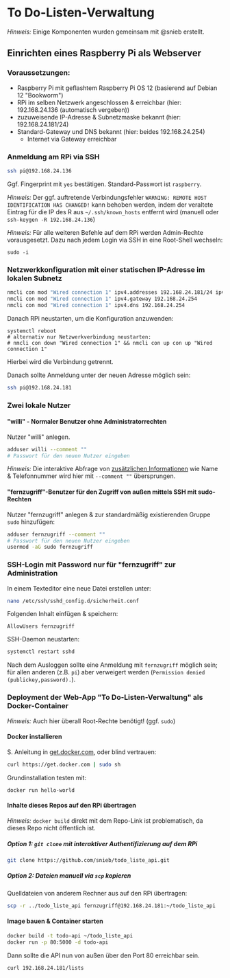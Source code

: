 # To Do-Listen-Verwaltung
_Hinweis:_
Einige Komponenten wurden gemeinsam mit @snieb erstellt.

## Einrichten eines Raspberry Pi als Webserver
### Voraussetzungen:

- Raspberry Pi mit geflashtem Raspberry Pi OS 12 (basierend auf Debian 12 "Bookworm")
- RPi im selben Netzwerk angeschlossen & erreichbar
  (hier: 192.168.24.136 (automatisch vergeben))
- zuzuweisende IP-Adresse & Subnetzmaske bekannt
  (hier: 192.168.24.181/24)
- Standard-Gateway und DNS bekannt
  (hier: beides 192.168.24.254)
  - Internet via Gateway erreichbar

### Anmeldung am RPi via SSH
``` sh
ssh pi@192.168.24.136
```

Ggf. Fingerprint mit `yes` bestätigen.
Standard-Passwort ist `raspberry`.

_Hinweis:_
Der ggf. auftretende Verbindungsfehler `WARNING: REMOTE HOST IDENTIFICATION HAS CHANGED!` kann behoben werden, indem der veraltete Eintrag für die IP des R aus `~/.ssh/known_hosts` entfernt wird (manuell oder `ssh-keygen -R 192.168.24.136`)

_Hinweis:_
Für alle weiteren Befehle auf dem RPi werden Admin-Rechte vorausgesetzt.
Dazu nach jedem Login via SSH in eine Root-Shell wechseln:

```
sudo -i
```


### Netzwerkkonfiguration mit einer statischen IP-Adresse im lokalen Subnetz
``` sh
nmcli con mod "Wired connection 1" ipv4.addresses 192.168.24.181/24 ipv4.method manual
nmcli con mod "Wired connection 1" ipv4.gateway 192.168.24.254
nmcli con mod "Wired connection 1" ipv4.dns 192.168.24.254
```

Danach RPi neustarten, um die Konfiguration anzuwenden:

```
systemctl reboot
# alternativ nur Netzwerkverbindung neustarten:
# nmcli con down "Wired connection 1" && nmcli con up con up "Wired connection 1"
```

Hierbei wird die Verbindung getrennt.

Danach sollte Anmeldung unter der neuen Adresse möglich sein:

``` sh
ssh pi@192.168.24.181
```

### Zwei lokale Nutzer
#### "willi" - Normaler Benutzer ohne Administratorrechten
Nutzer "willi" anlegen.

``` sh
adduser willi --comment ""
# Passwort für den neuen Nutzer eingeben
```

_Hinweis:_
Die interaktive Abfrage von [zusätzlichen Informationen](https://de.wikipedia.org/wiki/GECOS-Feld) wie Name & Telefonnummer wird hier mit `--comment ""` übersprungen.

#### "fernzugriff"-Benutzer für den Zugriff von außen mittels SSH mit sudo-Rechten
Nutzer "fernzugriff" anlegen & zur standardmäßig existierenden Gruppe `sudo` hinzufügen:

``` sh
adduser fernzugriff --comment ""
# Passwort für den neuen Nutzer eingeben
usermod -aG sudo fernzugriff
```

### SSH-Login mit Password nur für "fernzugriff" zur Administration
In einem Texteditor eine neue Datei erstellen unter:
``` sh 
nano /etc/ssh/sshd_config.d/sicherheit.conf
```

Folgenden Inhalt einfügen & speichern:

```
AllowUsers fernzugriff
```

SSH-Daemon neustarten:

``` sh
systemctl restart sshd
```

Nach dem Ausloggen sollte eine Anmeldung mit `fernzugriff` möglich sein;
für allen anderen (z.B. `pi`) aber verweigert werden (`Permission denied (publickey,password).`).


### Deployment der Web-App "To Do-Listen-Verwaltung" als Docker-Container
_Hinweis:_
Auch hier überall Root-Rechte benötigt! (ggf. `sudo`)

#### Docker installieren
S. Anleitung in [get.docker.com](https://get.docker.com), oder blind vertrauen:

``` sh
curl https://get.docker.com | sudo sh
```

Grundinstallation testen mit:

```
docker run hello-world
```


#### Inhalte dieses Repos auf den RPi übertragen
_Hinweis:_
`docker build` direkt mit dem Repo-Link ist problematisch, da dieses Repo nicht öffentlich ist.

##### Option 1: `git clone` mit interaktiver Authentifizierung auf dem RPi
``` sh
git clone https://github.com/snieb/todo_liste_api.git
```

##### Option 2: Dateien manuell via `scp` kopieren
Quelldateien von anderem Rechner aus auf den RPi übertragen:
``` sh
scp -r ../todo_liste_api fernzugriff@192.168.24.181:~/todo_liste_api
```

#### Image bauen & Container starten
``` sh
docker build -t todo-api ~/todo_liste_api
docker run -p 80:5000 -d todo-api
```

Dann sollte die API nun von außen über den Port 80 erreichbar sein.

```
curl 192.168.24.181/lists
```
